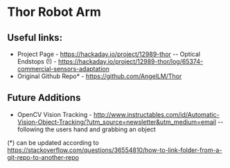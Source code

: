 # Thor Robot Arm

## Useful links:
- Project Page	 			- https://hackaday.io/project/12989-thor
-- Optical Endstops (!)		- https://hackaday.io/project/12989-thor/log/65374-commercial-sensors-adaptation
- Original Github Repo* 	- https://github.com/AngelLM/Thor

## Future Additions
- OpenCV Vision Tracking	- http://www.instructables.com/id/Automatic-Vision-Object-Tracking/?utm_source=newsletter&utm_medium=email
-- following the users hand and grabbing an object



(*) can be updated according to https://stackoverflow.com/questions/36554810/how-to-link-folder-from-a-git-repo-to-another-repo

